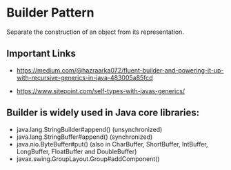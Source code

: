 # Builder Pattern

Separate the construction of an object from its representation.

## Important Links
- https://medium.com/@hazraarka072/fluent-builder-and-powering-it-up-with-recursive-generics-in-java-483005a85fcd

- https://www.sitepoint.com/self-types-with-javas-generics/

## Builder is widely used in Java core libraries:

- java.lang.StringBuilder#append() (unsynchronized)
- java.lang.StringBuffer#append() (synchronized)
- java.nio.ByteBuffer#put() (also in CharBuffer, ShortBuffer, IntBuffer, LongBuffer, FloatBuffer and DoubleBuffer)
- javax.swing.GroupLayout.Group#addComponent()
